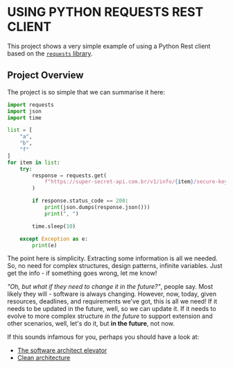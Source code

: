# USING PYTHON REQUESTS REST CLIENT
This project shows a very simple example of using a Python Rest client based on the [`requests` library](https://pypi.org/project/requests/).

## Project Overview
The project is so simple that we can summarise it here:

```python
import requests
import json
import time

list = [
    "a",
    "b",
    "f"
]
for item in list:
    try:
        response = requests.get(
            f"https://super-secret-api.com.br/v1/info/{item}/secure-key"
        )

        if response.status_code == 200:
            print(json.dumps(response.json()))
            print(", ")

        time.sleep(10)

    except Exception as e:
        print(e)
```

The point here is simplicity. Extracting some information is all we needed. So, no need for complex structures, design patterns, infinite variables. Just get the info - if something goes wrong, let me know!

_"Oh, but what if they need to change it in the future?"_, people say. Most likely they will - software is always changing. However, now, today, given resources, deadlines, and requirements we've got, this is all we need! If it needs to be updated in the future, well, so we can update it. If it needs to evolve to more complex structure _in the future_ to support extension and other scenarios, well, let's do it, but **in the future**, not now.

If this sounds infamous for you, perhaps you should have a look at:
- [The software architect elevator](https://a.co/d/a7ufuIC)
- [Clean architecture](https://a.co/d/0Shc2IJ)